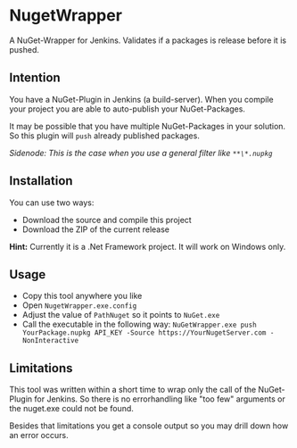 # NugetWrapper

A NuGet-Wrapper for Jenkins. Validates if a packages is release before it is pushed.

## Intention

You have a NuGet-Plugin in Jenkins (a build-server). When you compile
your project you are able to auto-publish your NuGet-Packages.

It may be possible that you have multiple NuGet-Packages in your solution.
So this plugin will `push` already published packages.

*Sidenode: This is the case when you use a general filter like
`**\*.nupkg`*


## Installation

You can use two ways:

- Download the source and compile this project
- Download the ZIP of the current release

**Hint:** Currently it is a .Net Framework project. It will work on Windows only.


## Usage

- Copy this tool anywhere you like
- Open `NugetWrapper.exe.config`
- Adjust the value of `PathNuget` so it points to `NuGet.exe`
- Call the executable in the following way:
  `NuGetWrapper.exe push YourPackage.nupkg API_KEY -Source https://YourNugetServer.com -NonInteractive`


## Limitations

This tool was written within a short time to wrap only the call of the
NuGet-Plugin for Jenkins. So there is no errorhandling like "too few" arguments
or the nuget.exe could not be found.

Besides that limitations you get a console output so you may drill down
how an error occurs.
